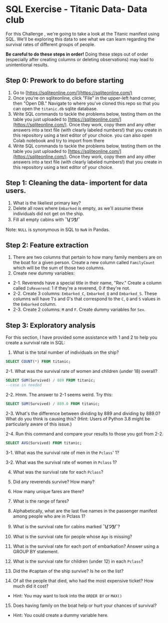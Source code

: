 # SQL Exercise - Titanic Data- Data club 

For this Challenge , we're going to take a look at the Titanic manifest using SQL. We'll be exploring this data to see what we can learn regarding the survival rates of different groups of people.

**Be careful to do these steps in order!** Doing these steps out of order (especially after creating columns or deleting observations) may lead to unintentional results.

## Step 0: Prework to do before starting 
1. Go to [https://sqliteonline.com/](https://sqliteonline.com/)
2. Once you're on sqliteonline, click "File" in the upper-left hand corner, then "Open DB." Navigate to where you've cloned this repo so that you can open the `titanic.db` sqlite database.
3. Write SQL commands to tackle the problems below, testing them on the table you just uploaded to [https://sqliteonline.com/](https://sqliteonline.com/). Once they work, copy them and any other answers into a text file (with clearly labeled numbers!) that you create in this repository using a text editor of your choice.
you can also open Colab notebook and try to import from there
3. Write SQL commands to tackle the problems below, testing them on the table you just uploaded to [https://sqliteonline.com/](https://sqliteonline.com/). Once they work, copy them and any other answers into a text file (with clearly labeled numbers!) that you create in this repository using a text editor of your choice.

## Step 1: Cleaning the data- importent for data users.
1. What is the likeliest primary key?
2. Delete all rows where `Embarked` is empty, as we'll assume these individuals did not get on the ship.
3. Fill all empty cabins with **¯\\_(ツ)_/¯**

Note: `NULL` is synonymous in SQL to `NaN` in Pandas.

## Step 2: Feature extraction
1.  There are two columns that pertain to how many family members are on the boat for a given person. Create a new column called `FamilyCount` which will be the sum of those two columns.
2. Create new dummy variables:
  - 2-1. Reverends have a special title in their name, "Rev." Create a column called `IsReverend`: 1 if they're a reverend, 0 if they're not.
  - 2-2. Create 3 columns: `Embarked_C`, `Embarked_Q` and `Embarked_S`. These columns will have 1's and 0's that correspond to the `C`, `Q` and `S` values in the `Embarked` column.
  - 2-3. Create 2 columns: `M` and `F`. Create dummy variables for `Sex`.

## Step 3: Exploratory analysis

For this section, I have provided some assistance with 1 and 2 to help you create a survival rate in SQL:

1. What is the total number of individuals on the ship?

```sql
SELECT COUNT(*) FROM titanic;
```

2-1. What was the survival rate of women and children (under 18) overall?

```sql
SELECT SUM(Survived) / 889 FROM titanic;
--case in needed 
```

2-2. Hmm. The answer to 2-1 seems weird. Try this:

```sql
SELECT SUM(Survived) / 889.0 FROM titanic;
```

2-3. What's the difference between dividing by 889 and dividing by 889.0? What do you think is causing this? (Hint: Users of Python 3.8 might be particularly aware of this issue.)

2-4. Run this command and compare your results to those you got from 2-2.
```sql
SELECT AVG(Survived) FROM titanic;
```

3-1. What was the survival rate of men in the `Pclass`' 1?

3-2. What was the survival rate of women in `Pclass` 1?

4. What was the survival rate for each `Pclass`?

5. Did any reverends survive? How many?

6. How many unique fares are there?

7. What is the range of fares?

8. Alphabetically, what are the last five names in the passenger manifest among people who are in Pclass 1?

9. What is the survival rate for cabins marked **¯\\_(ツ)_/¯**?

10. What is the survival rate for people whose `Age` is missing?

11. What is the survival rate for each port of embarkation? Answer using a GROUP BY statement.

12. What is the survival rate for children (under 12) in each `Pclass`?

13. Did the #captain of the ship survive? Is he on the list?

14. Of all the people that died, who had the most expensive ticket? How much did it cost?
  - Hint: You may want to look into the `ORDER BY` or `MAX()`

15. Does having family on the boat help or hurt your chances of survival?
  - Hint: You could create a dummy variable here.
